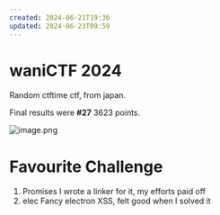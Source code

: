 ```yaml
---
created: 2024-06-21T19:36
updated: 2024-06-23T09:59
---
```


# waniCTF 2024

Random ctftime ctf, from japan.

Final results were **#27** 3623 points.

![image.png](https://res.cloudinary.com/kumonochisanaka/image/upload/v1719147032/2024/06/54a0d4afd9b0b7a37e83dd420a00d0a0.png)

# Favourite Challenge

1. Promises
    I wrote a linker for it, my efforts paid off
2.  elec
	Fancy electron XSS, felt good when I solved it
